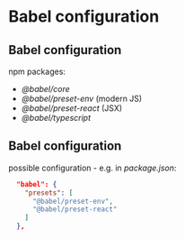 # Babel configuration

## Babel configuration

npm packages:

- _@babel/core_
- _@babel/preset-env_ (modern JS)
- _@babel/preset-react_ (JSX)
- _@babel/typescript_

## Babel configuration

possible configuration - e.g. in _package.json_:

```json
  "babel": {
    "presets": [
      "@babel/preset-env",
      "@babel/preset-react"
    ]
  },
```
